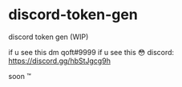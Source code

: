 # discord-token-gen
discord token gen (WIP)


if u see this dm qoft#9999 if u see this :flushed:
discord: https://discord.gg/hbStJgcg9h

soon :tm:
